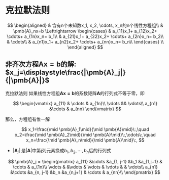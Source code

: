 # 克拉默法则

$$
\begin{aligned}
	& 含有n个未知数x_1, x_2, \cdots, x_n的n个线性方程组\\
	& \pmb{A}_nx=b \Leftrightarrow
	\begin{cases}
		& a_{11}x_1+ a_{12}x_2+ \cdots+ a_{1n}x_n= b_1\\
		& a_{21}x_1+ a_{22}x_2+ \cdots+ a_{2n}x_n= b_2\\
		& \cdots\\
		& a_{n1}x_1+ a_{n2}x_2+ \cdots+ a_{nn}x_n= b_n\\
	\end{cases} \\
\end{aligned}
$$

## 非齐次方程$\pmb{Ax=b}$的解: $x_j=\displaystyle\frac{|\pmb{A}_j|}{|\pmb{A}|}$

克拉默法则
如果线性方程组$\pmb{Ax=b}$的系数矩阵$\pmb{A}$的行列式不等于零，即

$$
\begin{vmatrix}
	a_{11} & \cdots & a_{1n}\\
	\vdots && \vdots\\
	a_{n1} &\cdots & a_{nn}
\end{vmatrix}
$$

那么，方程组有惟一解

$$
x_1=\frac{\mid \pmb{A}_1\mid}{\mid \pmb{A}\mid}\:,\quad
x_2=\frac{\mid \pmb{A}_2\mid}{\mid \pmb{A}\mid}\:,\cdots\:,\quad
x_n=\frac{\mid \pmb{A}_n\mid}{\mid \pmb{A}\mid}\:,
$$

- $|\pmb{A}_j|$ 是$|\pmb{A}|$中第j列元素换成$b_1, b_2, \cdots, b_n$后的行列式

$$
\pmb{A}_j =
\begin{pmatrix}
	a_{11} &\cdots &a_{1, j-1} &b_1 &a_{1,j+1} & \cdots & a_{1n}\\
	\vdots & &\vdots & \vdots & \vdots & & \vdots\\
	a_{n1} &\cdots &a_{n, j-1} &b_n &a_{n,j+1} & \cdots & a_{nn}\\
\end{pmatrix}
$$

